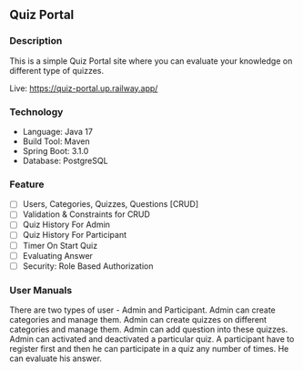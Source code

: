 ## Quiz Portal
### Description
This is a simple Quiz Portal site where you can evaluate your knowledge on different type of quizzes.

Live: https://quiz-portal.up.railway.app/

### Technology
* Language: Java 17
* Build Tool: Maven
* Spring Boot: 3.1.0
* Database: PostgreSQL

### Feature
- [ ] Users, Categories, Quizzes, Questions [CRUD]
- [ ] Validation & Constraints for CRUD
- [ ] Quiz History For Admin
- [ ] Quiz History For Participant
- [ ] Timer On Start Quiz
- [ ] Evaluating Answer
- [ ] Security: Role Based Authorization

### User Manuals
There are two types of user - Admin and Participant. Admin can create categories and manage them. Admin can create quizzes on different categories and manage them. Admin can add question into these quizzes. Admin can activated and deactivated a particular quiz. A participant have to register first and then he can participate in a quiz any number of times. He can evaluate his answer.